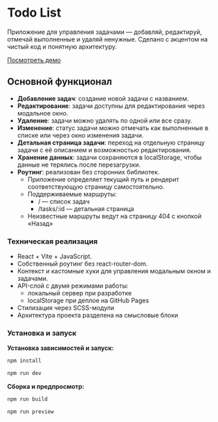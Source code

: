 # Todo List
Приложение для управления задачами — добавляй, редактируй, отмечай выполненные и удаляй ненужные. Сделано с акцентом на чистый код и понятную архитектуру.  

[Посмотреть демо](https://fyzgaston.github.io/todo-react)

## Основной функционал

* **Добавление задач**: создание новой задачи с названием.
* **Редактирование**: задачи доступны для редактирования через модальное окно.
* **Удаление**: задачи можно удалять по одной или все сразу.
* **Изменение**: статус задачи можно отмечать как выполненные в списке или через окно изменения задачи.
* **Детальная страница задачи**: переход на отдельную страницу задачи с её описанием и возможностью редактирования.
* **Хранение данных**: задачи сохраняются в localStorage, чтобы данные не терялись после перезагрузки.
* **Роутинг**: реализован без сторонних библиотек. 
  * Приложение определяет текущий путь и рендерит соответствующую страницу самостоятельно.
  * Поддерживаемые маршруты:
    * / — список задач
    * /tasks/:id — детальная страница
  * Неизвестные маршруты ведут на страницу 404 с кнопкой «Назад»

### Техническая реализация

* React + Vite + JavaScript.
* Собственный роутинг без react-router-dom.
* Контекст и кастомные хуки для управления модальным окном и задачами.
* API-слой с двумя режимами работы:
  * локальный сервер при разработке
  * localStorage при деплое на GitHub Pages
* Стилизация через SCSS-модули
* Архитектура проекта разделена на смысловые блоки

### Установка и запуск

**Установка зависимостей и запуск:**
```bash
npm install     
```
```bash
npm run dev
```

**Сборка и предпросмотр:**
```bash
npm run build
```

```bash
npm run preview
```





